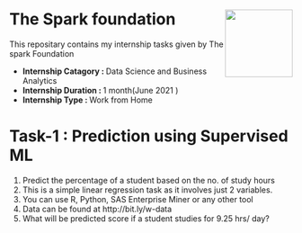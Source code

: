 #  The Spark foundation <img align=right height=120 width=120 src="https://www.thesparksfoundationsingapore.org/images/logo_small.png">
This repositary contains my internship tasks given by The spark Foundation
  <ul>
    <li><b>Internship Catagory : </b>Data Science and Business Analytics</li>
    <li><b>Internship Duration : </b>1 month(June 2021 )</li>
    <li><b>Internship Type     : </b>Work from Home</li>
  </ul>
  
  
# Task-1 : Prediction using Supervised ML
  <ol>
       <li>Predict the percentage of a student based on the no. of study hours</li>
       <li>This is a simple linear regression task as it involves just 2 variables.</li>
       <li>You can use R, Python, SAS Enterprise Miner or any other tool </li>
       <li>Data can be found at http://bit.ly/w-data</li>
       <li>What will be predicted score if a student studies for 9.25 hrs/ day?</li>
  </ol>
